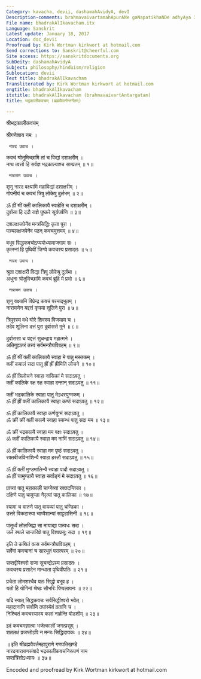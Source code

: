 ```yaml
---
Category: kavacha, devii, dashamahAvidyA, devI
Description-comments: brahmavaivartamahApurANe gaNapatikhaNDe adhyAya 37
File name: bhadrakAlIkavacham.itx
Language: Sanskrit
Latest update: January 18, 2017
Location: doc_devii
Proofread by: Kirk Wortman kirkwort at hotmail.com
Send corrections to: Sanskrit@cheerful.com
Site access: https://sanskritdocuments.org
SubDeity: dashamahAvidyA
Subject: philosophy/hinduism/religion
Sublocation: devii
Text title: bhadrakAlIkavacham
Transliterated by: Kirk Wortman kirkwort at hotmail.com
engtitle: bhadrakAlIkavacham
itxtitle: bhadrakAlIkavacham (brahmavaivartAntargatam)
title: भद्रकालीकवचम् (ब्रह्मवैवर्तान्तर्गतम्)

---
```

  
 श्रीभद्रकालीकवचम्   
  
श्रीगणेशाय नमः ।  
  
     नारद उवाच ।  
कवचं श्रोतुमिच्छामि तां च विद्यां दशाक्षरीम् ।  
नाथ त्वत्तो हि सर्वज्ञ भद्रकाल्याश्च साम्प्रतम् ॥ १॥  
  
     नारायण उवाच ।  
शृणु नारद वक्ष्यामि महाविद्यां दशाक्षरीम् ।  
गोपनीयं च कवचं त्रिषु लोकेषु दुर्लभम् ॥ २॥  
  
ॐ ह्रीं श्रीं क्लीं कालिकायै स्वाहेति च दशाक्षरीम् ।  
दुर्वासा हि ददौ राज्ञे पुष्करे सूर्यपर्वणि ॥ ३॥  
  
दशलक्षजपेनैव मन्त्रसिद्धिः कृता पुरा ।  
पञ्चलक्षजपेनैव पठन् कवचमुत्तमम् ॥ ४॥  
  
बभूव सिद्धकवचोऽप्ययोध्यामाजगाम सः ।  
कृत्स्नां हि पृथिवीं जिग्ये कवचस्य प्रसादतः ॥ ५॥  
  
     नारद उवाच ।  
श्रुता दशाक्षरी विद्या त्रिषु लोकेषु दुर्लभा ।  
अधुना श्रोतुमिच्छामि कवचं ब्रूहि मे प्रभो ॥ ६॥  
  
     नारायण उवाच ।  
शृणु वक्ष्यामि विप्रेन्द्र कवचं परमाद्भुतम् ।  
नारायणेन यद्दत्तं कृपया शूलिने पुरा ॥ ७॥  
  
त्रिपुरस्य वधे घोरे शिवस्य विजयाय च ।  
तदेव शूलिना दत्तं पुरा दुर्वाससे मुने ॥ ८॥  
  
दुर्वाससा च यद्दत्तं सुचन्द्राय महात्मने ।  
अतिगुह्यतरं तत्त्वं सर्वमन्त्रौघविग्रहम् ॥ ९॥  
  
ॐ ह्रीं श्रीं क्लीं कालिकायै स्वाहा मे पातु मस्तकम् ।  
क्लीं कपालं सदा पातु ह्रीं ह्रीं ह्रीमिति लोचने ॥ १०॥  
  
ॐ ह्रीं त्रिलोचने स्वाहा नासिकां मे सदाऽवतु ।  
क्लीं कालिके रक्ष रक्ष स्वाहा दन्तान् सदाऽवतु ॥ ११॥  
  
क्लीं भद्रकालिके स्वाहा पातु मेऽधरयुग्मकम् ।  
ॐ ह्रीं ह्रीं क्लीं कालिकायै स्वाहा कण्ठं सदाऽवतु ॥ १२॥  
  
ॐ ह्रीं कालिकायै स्वाहा कर्णयुग्मं सदाऽवतु ।  
ॐ क्रीं क्रीं क्लीं काल्यै स्वाहा स्कन्धं पातु सदा मम ॥ १३॥  
  
ॐ क्रीं भद्रकाल्यै स्वाहा मम वक्षः सदाऽवतु ।  
ॐ क्लीं कालिकायै स्वाहा मम नाभिं सदाऽवतु ॥ १४॥  
  
ॐ ह्रीं कालिकायै स्वाहा मम पृष्ठं सदाऽवतु ।  
रक्तबीजविनाशिन्यै स्वाहा हस्तौ सदाऽवतु ॥ १५॥  
  
ॐ ह्रीं क्लीं मुण्डमालिन्यै स्वाहा पादौ सदाऽवतु ।  
ॐ ह्रीं चामुण्डायै स्वाहा सर्वाङ्गं मे सदाऽवतु ॥ १६॥  
  
प्राच्यां पातु महाकाली चाग्नेय्यां रक्तदन्तिका ।  
दक्षिणे पातु चामुण्डा नैरृत्यां पातु कालिका ॥ १७॥  
  
श्यामा च वारुणे पातु वायव्यां पातु चण्डिका ।  
उत्तरे विकटास्या चाप्यैशान्यां साट्टहासिनी ॥ १८॥  
  
पातूर्ध्वं लोलजिह्वा सा मायाद्या पात्वधः सदा ।  
जले स्थले चान्तरिक्षे पातु विश्वप्रसूः सदा ॥ १९॥  
  
इति ते कथितं वत्स सर्वमन्त्रौघविग्रहम् ।  
सर्वेषां कवचानां च सारभूतं परात्परम् ॥ २०॥  
  
सप्तद्वीपेश्वरो राजा सुचन्द्रोऽस्य प्रसादतः ।  
कवचस्य प्रसादेन मान्धाता पृथिवीपतिः ॥ २१॥  
  
प्रचेता लोमशश्चैव यतः सिद्धो बभूव ह ।  
यतो हि योगिनां श्रेष्ठः सौभरिः पिप्पलायनः ॥ २२॥  
  
यदि स्यात् सिद्धकवचः सर्वसिद्धीश्वरो भवेत् ।  
महादानानि सर्वाणि तपांस्येवं व्रतानि च ।  
निश्चितं कवचस्यास्य कलां नार्हन्ति षोडशीम् ॥ २३॥  
  
इदं कवचमज्ञात्वा भजेत्कालीं जगत्प्रसूम् ।  
शतलक्षं प्रजप्तोऽपि न मन्त्रः सिद्धिदायकः ॥ २४॥  
  
॥ इति श्रीब्रह्मवैवर्तमहापुराणे गणपतिखण्डे  
नारदनारायणसंवादे भद्रकालीकवचनिरूपणं नाम  
सप्तत्रिंशोऽध्यायः ॥ ३७॥  
  
  
Encoded and proofread by Kirk Wortman kirkwort at hotmail.com  
  
